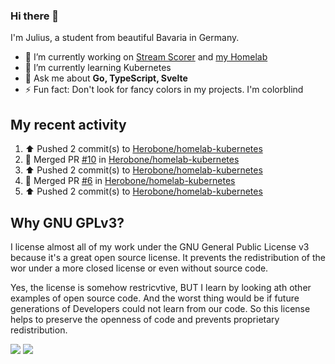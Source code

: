 ### Hi there 👋
I'm Julius, a student from beautiful Bavaria in Germany.

- 🔭 I’m currently working on [Stream Scorer](https://github.com/Herobone/stream-scorer) and [my Homelab](https://github.com/Herobone/homelab-kubernetes)
- 🌱 I’m currently learning Kubernetes
- 💬 Ask me about **Go, TypeScript, Svelte**
- ⚡ Fun fact: Don't look for fancy colors in my projects. I'm colorblind
## My recent activity
<!--RECENT_ACTIVITY:start-->
1. ⬆️ Pushed 2 commit(s) to [Herobone/homelab-kubernetes](https://github.com/Herobone/homelab-kubernetes)<br>
2. 🎉 Merged PR [#10](https://github.com/Herobone/homelab-kubernetes/pull/10) in [Herobone/homelab-kubernetes](https://github.com/Herobone/homelab-kubernetes)<br>
3. ⬆️ Pushed 2 commit(s) to [Herobone/homelab-kubernetes](https://github.com/Herobone/homelab-kubernetes)<br>
4. 🎉 Merged PR [#6](https://github.com/Herobone/homelab-kubernetes/pull/6) in [Herobone/homelab-kubernetes](https://github.com/Herobone/homelab-kubernetes)<br>
5. ⬆️ Pushed 2 commit(s) to [Herobone/homelab-kubernetes](https://github.com/Herobone/homelab-kubernetes)<br>
<!--RECENT_ACTIVITY:end-->

## Why GNU GPLv3?
I license almost all of my work under the GNU General Public License v3 because it's a great open source license. It prevents the redistribution of the wor under a more closed license or even without source code.

Yes, the license is somehow restricvtive, BUT I learn by looking ath other examples of open source code. And the worst thing would be if future generations of Developers could not learn from our code. So this license helps to preserve the openness of code and prevents proprietary redistribution.

![](http://github-profile-summary-cards.vercel.app/api/cards/profile-details?username=Herobone&theme=github_dark)
![](https://github-profile-trophy.vercel.app/?username=Herobone&theme=darkhub&no-frame=true&margin-w=6)
